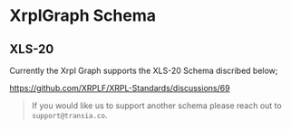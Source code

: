 # XrplGraph Schema

## XLS-20

Currently the Xrpl Graph supports the XLS-20 Schema discribed below;

https://github.com/XRPLF/XRPL-Standards/discussions/69

> If you would like us to support another schema please reach out to `support@transia.co`.